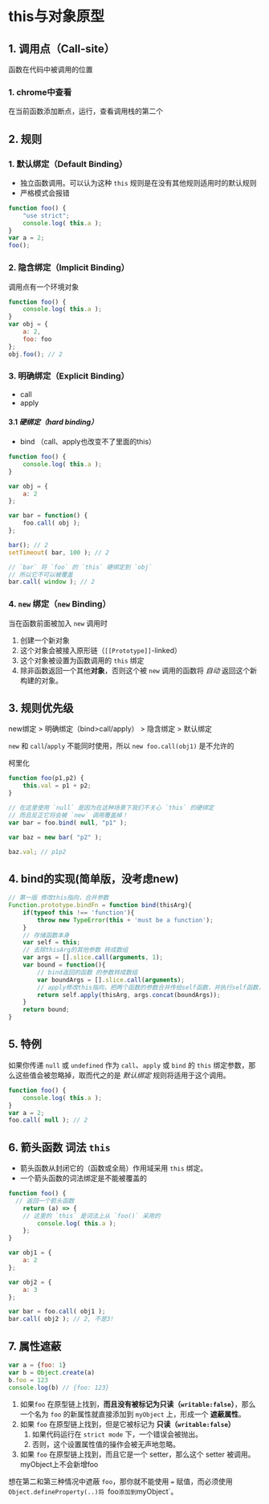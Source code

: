 # this与对象原型

## 1. 调用点（Call-site）

函数在代码中被调用的位置

### 1. chrome中查看

在当前函数添加断点，运行，查看调用栈的第二个

## 2. 规则

### 1. 默认绑定（Default Binding）

- 独立函数调用。可以认为这种 `this` 规则是在没有其他规则适用时的默认规则
- 严格模式会报错

```js
function foo() {
	"use strict";
	console.log( this.a );
}
var a = 2;
foo(); 
```

### 2. 隐含绑定（Implicit Binding）

调用点有一个环境对象

```js
function foo() {
	console.log( this.a );
}
var obj = {
	a: 2,
	foo: foo
};
obj.foo(); // 2
```

### 3. 明确绑定（Explicit Binding）

- call
- apply

#### 3.1 *硬绑定（hard binding）*

- bind （call、apply也改变不了里面的this）

```js
function foo() {
	console.log( this.a );
}

var obj = {
	a: 2
};

var bar = function() {
	foo.call( obj );
};

bar(); // 2
setTimeout( bar, 100 ); // 2

// `bar` 将 `foo` 的 `this` 硬绑定到 `obj`
// 所以它不可以被覆盖
bar.call( window ); // 2
```

### 4. `new` 绑定（`new` Binding）

当在函数前面被加入 `new` 调用时

1. 创建一个新对象
2. 这个对象会被接入原形链（`[[Prototype]]`-linked）
3. 这个对象被设置为函数调用的 `this` 绑定
4. 除非函数返回一个其他**对象**，否则这个被 `new` 调用的函数将 *自动* 返回这个新构建的对象。

## 3. 规则优先级

new绑定 > 明确绑定（bind>call/apply） > 隐含绑定 > 默认绑定

`new` 和 `call`/`apply` 不能同时使用，所以 `new foo.call(obj1)` 是不允许的

柯里化

```js
function foo(p1,p2) {
	this.val = p1 + p2;
}

// 在这里使用 `null` 是因为在这种场景下我们不关心 `this` 的硬绑定
// 而且反正它将会被 `new` 调用覆盖掉！
var bar = foo.bind( null, "p1" );

var baz = new bar( "p2" );

baz.val; // p1p2
```

## 4. bind的实现(简单版，没考虑new)

```js
// 第一版 修改this指向，合并参数
Function.prototype.bindFn = function bind(thisArg){
    if(typeof this !== 'function'){
        throw new TypeError(this + 'must be a function');
    }
    // 存储函数本身
    var self = this;
    // 去除thisArg的其他参数 转成数组
    var args = [].slice.call(arguments, 1);
    var bound = function(){
        // bind返回的函数 的参数转成数组
        var boundArgs = [].slice.call(arguments);
        // apply修改this指向，把两个函数的参数合并传给self函数，并执行self函数，返回执行结果
        return self.apply(thisArg, args.concat(boundArgs));
    }
    return bound;
}
```

## 5. 特例

如果你传递 `null` 或 `undefined` 作为 `call`、`apply` 或 `bind` 的 `this` 绑定参数，那么这些值会被忽略掉，取而代之的是 *默认绑定* 规则将适用于这个调用。

```js
function foo() {
	console.log( this.a );
}
var a = 2;
foo.call( null ); // 2
```

## 6. 箭头函数 词法 `this`

- 箭头函数从封闭它的（函数或全局）作用域采用 `this` 绑定。
- 一个箭头函数的词法绑定是不能被覆盖的

```js
function foo() {
  // 返回一个箭头函数
	return (a) => {
    // 这里的 `this` 是词法上从 `foo()` 采用的
		console.log( this.a );
	};
}

var obj1 = {
	a: 2
};

var obj2 = {
	a: 3
};

var bar = foo.call( obj1 );
bar.call( obj2 ); // 2, 不是3!
```

## 7. 属性遮蔽

```js
var a = {foo: 1}
var b = Object.create(a)
b.foo = 123
console.log(b) // {foo: 123}
```

1. 如果`foo` 在原型链上找到，**而且没有被标记为只读（`writable:false`）**，那么一个名为 `foo` 的新属性就直接添加到 `myObject` 上，形成一个 **遮蔽属性**。
2. 如果 `foo` 在原型链上找到，但是它被标记为 **只读（`writable:false`）**
   1. 如果代码运行在 `strict mode` 下，一个错误会被抛出。
   2. 否则，这个设置属性值的操作会被无声地忽略。
3. 如果 `foo` 在原型链上找到，而且它是一个 setter，那么这个 setter 被调用。myObject上不会新增foo

想在第二和第三种情况中遮蔽 `foo`，那你就不能使用 `=` 赋值，而必须使用 `Object.defineProperty(..)将 `foo` 添加到 `myObject`。